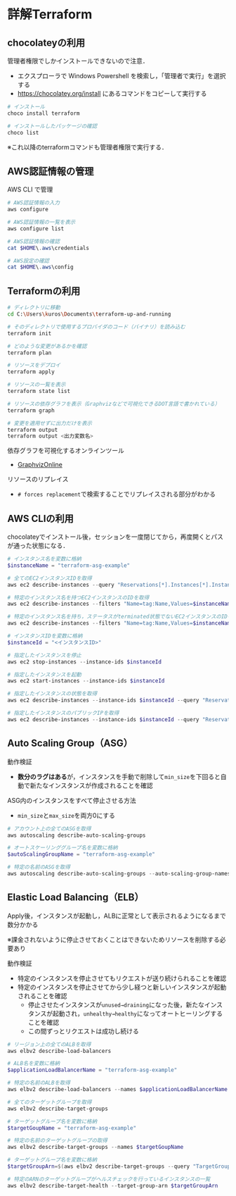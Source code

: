# 詳解Terraform

## chocolateyの利用

管理者権限でしかインストールできないので注意．

- エクスプローラで Windows Powershell を検索し，「管理者で実行」を選択する
- <https://chocolatey.org/install> にあるコマンドをコピーして実行する

```sh
# インストール
choco install terraform

# インストールしたパッケージの確認
choco list
```

※これ以降のterraformコマンドも管理者権限で実行する．

## AWS認証情報の管理

AWS CLI で管理

```powershell
# AWS認証情報の入力
aws configure

# AWS認証情報の一覧を表示
aws configure list

# AWS認証情報の確認
cat $HOME\.aws\credentials

# AWS設定の確認
cat $HOME\.aws\config
```

## Terraformの利用

```sh
# ディレクトリに移動
cd C:\Users\kuros\Documents\terraform-up-and-running

# そのディレクトリで使用するプロバイダのコード（バイナリ）を読み込む
terraform init

# どのような変更があるかを確認
terraform plan

# リソースをデプロイ
terraform apply

# リソースの一覧を表示
terraform state list

# リソースの依存グラフを表示（Graphvizなどで可視化できるDOT言語で書かれている）
terraform graph

# 変更を適用せずに出力だけを表示
terraform output
terraform output <出力変数名>
```

依存グラフを可視化するオンラインツール

- [GraphvizOnline](https://bit.ly/2mPbxmg)

リソースのリプレイス

- `# forces replacement`で検索することでリプレイスされる部分がわかる

## AWS CLIの利用

chocolateyでインストール後，セッションを一度閉じてから，再度開くとパスが通った状態になる．

```powershell
# インスタンス名を変数に格納
$instanceName = "terraform-asg-example"

# 全てのEC2インスタンスIDを取得
aws ec2 describe-instances --query "Reservations[*].Instances[*].InstanceId" --output text

# 特定のインスタンス名を持つEC2インスタンスのIDを取得
aws ec2 describe-instances --filters "Name=tag:Name,Values=$instanceName" --query "Reservations[*].Instances[*].InstanceId" --output text

# 特定のインスタンス名を持ち，ステータスがterminated状態でないEC2インスタンスのIDを取得
aws ec2 describe-instances --filters "Name=tag:Name,Values=$instanceName" "Name=instance-state-name,Values=pending,running,stopping,stopped" --query "Reservations[*].Instances[*].InstanceId" --output text

# インスタンスIDを変数に格納
$instanceId = "<インスタンスID>"

# 指定したインスタンスを停止
aws ec2 stop-instances --instance-ids $instanceId

# 指定したインスタンスを起動
aws ec2 start-instances --instance-ids $instanceId

# 指定したインスタンスの状態を取得
aws ec2 describe-instances --instance-ids $instanceId --query "Reservations[*].Instances[*].State.Name" --output text

# 指定したインスタンスのパブリックIPを取得
aws ec2 describe-instances --instance-ids $instanceId --query "Reservations[*].Instances[*].PublicIpAddress" --output text
```

## Auto Scaling Group（ASG）

動作検証

- **数分のラグはある**が，インスタンスを手動で削除して`min_size`を下回ると自動で新たなインスタンスが作成されることを確認

ASG内のインスタンスをすべて停止させる方法

- `min_size`と`max_size`を両方0にする

```powershell
# アカウント上の全てのASGを取得
aws autoscaling describe-auto-scaling-groups

# オートスケーリンググループ名を変数に格納
$autoScalingGroupName = "terraform-asg-example"

# 特定の名前のASGを取得
aws autoscaling describe-auto-scaling-groups --auto-scaling-group-names $autoScalingGroupName
```

## Elastic Load Balancing（ELB）

Apply後，インスタンスが起動し，ALBに正常として表示されるようになるまで数分かかる

※課金されないように停止させておくことはできないためリソースを削除する必要あり

動作検証

- 特定のインスタンスを停止させてもリクエストが送り続けられることを確認
- 特定のインスタンスを停止させてから少し経つと新しいインスタンスが起動されることを確認
  - 停止させたインスタンスが`unused→draining`になった後，新たなインスタンスが起動され，`unhealthy→healthy`になってオートヒーリングすることを確認
  - この間ずっとリクエストは成功し続ける

```powershell
# リージョン上の全てのALBを取得
aws elbv2 describe-load-balancers

# ALB名を変数に格納
$applicationLoadBalancerName = "terraform-asg-example"

# 特定の名前のALBを取得
aws elbv2 describe-load-balancers --names $applicationLoadBalancerName

# 全てのターゲットグループを取得
aws elbv2 describe-target-groups

# ターゲットグループ名を変数に格納
$targetGoupName = "terraform-asg-example"

# 特定の名前のターゲットグループの取得
aws elbv2 describe-target-groups --names $targetGoupName

# ターゲットグループ名を変数に格納
$targetGroupArn=$(aws elbv2 describe-target-groups --query "TargetGroups[?TargetGroupName=='$targetGoupName'].TargetGroupArn" --output text)

# 特定のARNのターゲットグループがヘルスチェックを行っているインスタンスの一覧
aws elbv2 describe-target-health --target-group-arn $targetGroupArn
```
